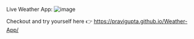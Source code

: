 Live Weather App:
![image](https://github.com/user-attachments/assets/cf910739-7bbe-4bd3-a99b-8c22646fdc58)

Checkout and try yourself here 👉 https://pravigupta.github.io/Weather-App/
